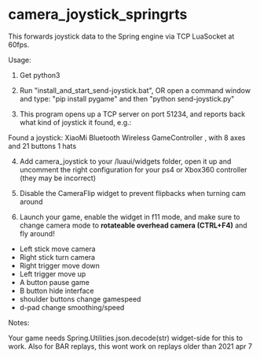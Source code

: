 # camera_joystick_springrts

This forwards joystick data to the Spring engine via TCP LuaSocket at 60fps. 

Usage:

1. Get python3

2. Run "install_and_start_send-joystick.bat", OR open a command window and type: "pip install pygame"  and then "python send-joystick.py" 

3. This program opens up a TCP server on port 51234, and reports back what kind of joystick it found, e.g.:

Found a joystick: XiaoMi Bluetooth Wireless GameController , with 8 axes and 21 buttons 1 hats

4. Add camera_joystick to your /luaui/widgets folder, open it up and uncomment the right configuration for your ps4 or Xbox360 controller (they may be incorrect)

5. Disable the CameraFlip widget to prevent flipbacks when turning cam around

6. Launch your game, enable the widget in f11 mode, and make sure to change camera mode to **rotateable overhead camera (CTRL+F4)** and fly around!


- Left stick move camera 
- Right stick turn camera
- Right trigger move down
- Left trigger move up
- A button pause game
- B button hide interface
- shoulder buttons change gamespeed
- d-pad change smoothing/speed

Notes:

Your game needs Spring.Utilities.json.decode(str) widget-side for this to work.
Also for BAR replays, this wont work on replays older than 2021 apr 7
